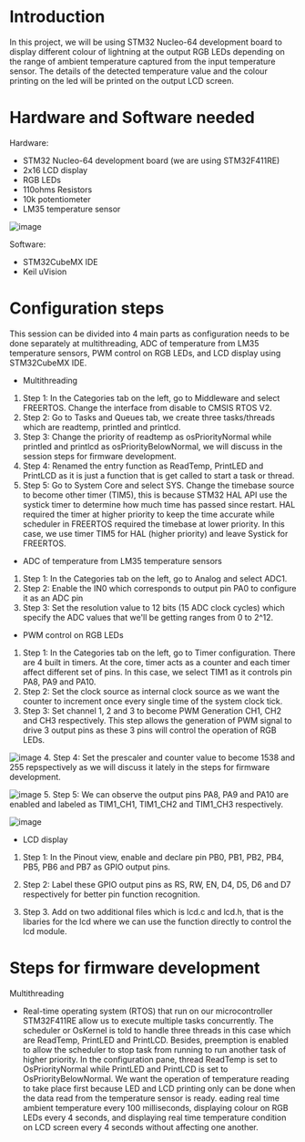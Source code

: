 # Introduction
In this project, we will be using STM32 Nucleo-64 development board to display different colour of lightning at the output RGB LEDs depending on the range of ambient temperature captured from the input temperature sensor. The details of the detected temperature value and the colour printing on the led will be printed on the output LCD screen. 

# Hardware and Software needed
Hardware:
- STM32 Nucleo-64 development board (we are using STM32F411RE)
- 2x16 LCD display
- RGB LEDs 
- 110ohms Resistors
- 10k potentiometer
- LM35 temperature sensor

![image](https://user-images.githubusercontent.com/82261395/122631081-67b1b400-d0fb-11eb-865a-f7c9f88acc03.png)

Software:
- STM32CubeMX IDE
- Keil uVision

# Configuration steps
This session can be divided into 4 main parts as configuration needs to be done separately at multithreading, ADC of temperature from LM35 temperature sensors, PWM control on RGB LEDs, and LCD display using STM32CubeMX IDE. 

- Multithreading
1. Step 1: In the Categories tab on the left, go to Middleware and select FREERTOS. Change the interface from disable to CMSIS RTOS V2. 
2. Step 2: Go to Tasks and Queues tab, we create three tasks/threads which are readtemp, printled and printlcd.
3. Step 3: Change the priority of readtemp as osPriorityNormal while printled and printlcd as osPriorityBelowNormal, we will discuss in the session steps for firmware development. 
4. Step 4: Renamed the entry function as ReadTemp, PrintLED and PrintLCD as it is just a function that is get called to start a task or thread. 
5. Step 5: Go to System Core and select SYS. Change the timebase source to become other timer (TIM5), this is because STM32 HAL API use the systick timer to determine how much time has passed since restart. HAL required the timer at higher priority to keep the time accurate while scheduler in FREERTOS required the timebase at lower priority. In this case, we use timer TIM5 for HAL (higher priority) and leave Systick for FREERTOS. 

- ADC of temperature from LM35 temperature sensors
1. Step 1: In the Categories tab on the left, go to Analog and select ADC1. 
2. Step 2: Enable the IN0 which corresponds to output pin PA0 to configure it as an ADC pin
3. Step 3: Set the resolution value to 12 bits (15 ADC clock cycles) which specify the ADC values that we'll be getting ranges from 0 to 2^12.

- PWM control on RGB LEDs
1. Step 1: In the Categories tab on the left, go to Timer configuration. There are 4 built in timers. At the core, timer acts as a counter and each timer affect different set of pins. In this case, we select TIM1 as it controls pin PA8, PA9 and PA10. 
2. Step 2: Set the clock source as internal clock source as we want the counter to increment once every single time of the system clock tick. 
3. Step 3: Set channel 1, 2 and 3 to become PWM Generation CH1, CH2 and CH3 respectively. This step allows the generation of PWM signal to drive 3 output pins as these 3 pins will control the operation of RGB LEDs.

![image](https://user-images.githubusercontent.com/82261395/122635452-9721ea00-d116-11eb-8feb-cce5df40d3f2.png)
4. Step 4: Set the prescaler and counter value to become 1538 and 255 repspectively as we will discuss it lately in the steps for firmware development.

![image](https://user-images.githubusercontent.com/82261395/122635483-cdf80000-d116-11eb-99cb-68a6bd03d2cc.png)
5. Step 5: We can observe the output pins PA8, PA9 and PA10 are enabled and labeled as TIM1_CH1, TIM1_CH2 and TIM1_CH3 respectively. 

![image](https://user-images.githubusercontent.com/82261395/122635401-5033f480-d116-11eb-9203-b3d51025c520.png)

- LCD display 
1. Step 1: In the Pinout view, enable and declare pin PB0, PB1, PB2, PB4, PB5, PB6 and PB7 as GPIO output pins.
2. Step 2: Label these GPIO output pins as RS, RW, EN, D4, D5, D6 and D7 respectively for better pin function recognition. 

3. Step 3. Add on two additional files which is lcd.c and lcd.h, that is the libaries for the lcd where we can use the function directly to control the lcd module. 


# Steps for firmware development
Multithreading
- Real-time operating system (RTOS) that run on our microcontroller STM32F411RE allow us to execute multiple tasks concurrently. The scheduler or OsKernel is told to handle three threads in this case which are ReadTemp, PrintLED and PrintLCD. Besides, preemption is enabled to allow the scheduler to stop task from running to run another task of higher priority. In the configuration pane, thread ReadTemp is set to OsPriorityNormal while PrintLED and PrintLCD is set to OsPriorityBelowNormal. We want the operation of temperature reading to take place first because LED and LCD printing only can be done when the data read from the temperature sensor is ready. eading real time ambient temperature every 100 milliseconds, displaying colour on RGB LEDs every 4 seconds, and displaying real time temperature condition on LCD screen every 4 seconds without affecting one another. 
